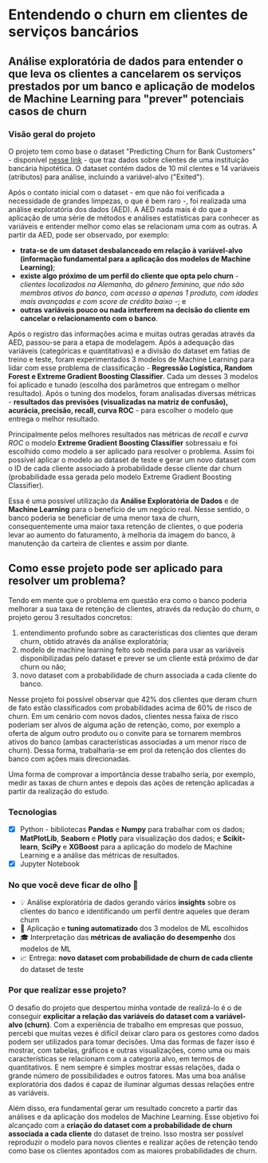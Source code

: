 # Entendendo o churn em clientes de serviços bancários

## Análise exploratória de dados para entender o que leva os clientes a cancelarem os serviços prestados por um banco e aplicação de modelos de Machine Learning para "prever" potenciais casos de churn

### Visão geral do projeto

O projeto tem como base o dataset "Predicting Churn for Bank Customers" - disponível [nesse link](https://www.kaggle.com/kmalit/bank-customer-churn-prediction/data) - que traz dados sobre clientes de uma instituição bancária hipotética. O dataset contém dados de 10 mil clentes e 14 variáveis (atributos) para análise, incluindo a variável-alvo ("Exited").

Após o contato inicial com o dataset - em que não foi verificada a necessidade de grandes limpezas, o que é bem raro -, foi realizada uma análise exploratória dos dados (AED). A AED nada mais é do que a aplicação de uma série de métodos e análises estatísticas para conhecer as variáveis e entender melhor como elas se relacionam uma com as outras. A partir da AED, pode ser observado, por exemplo:
* **trata-se de um dataset desbalanceado em relação à variável-alvo (informação fundamental para a aplicação dos modelos de Machine Learning)**;
* **existe algo próximo de um perfil do cliente que opta pelo churn** - *clientes localizados na Alemanha, do gênero feminino, que não são membros ativos do banco, com acesso a apenas 1 produto, com idades mais avançadas e com score de crédito baixo* -; e
* **outras variáveis pouco ou nada interferem na decisão do cliente em cancelar o relacionamento com o banco**.

Após o registro das informações acima e muitas outras geradas através da AED, passou-se para a etapa de modelagem. Após a adequação das variáveis (categóricas e quantitativas) e a divisão do dataset em fatias de treino e teste, foram experimentados 3 modelos de Machine Learning para lidar com esse problema de classificação - **Regressão Logística, Random Forest e Extreme Gradient Boosting Classifier**. Cada um desses 3 modelos foi aplicado e tunado (escolha dos parâmetros que entregam o melhor resultado). Após o tuning dos modelos, foram analisadas diversas métricas - **resultados das previsões (visualizadas na matriz de confusão), acurácia, precisão, recall, curva ROC** - para escolher o modelo que entrega o melhor resultado.

Principalmente pelos melhores resultados nas métricas de *recall* e *curva ROC* o modelo **Extreme Gradient Boosting Classifier** sobressaiu e foi escolhido como modelo a ser aplicado para resolver o problema. Assim foi possível aplicar o modelo ao dataset de teste e gerar um novo dataset com o ID de cada cliente associado à probabilidade desse cliente dar churn (probabilidade essa gerada pelo modelo Extreme Gradient Boosting Classifier).

Essa é uma possível utilização da **Análise Exploratória de Dados** e de **Machine Learning** para o benefício de um negócio real. Nesse sentido, o banco poderia se beneficiar de uma menor taxa de churn, consequentemente uma maior taxa retenção de clientes, o que poderia levar ao aumento do faturamento, à melhoria da imagem do banco, à manutenção da carteira de clientes e assim por diante.

## Como esse projeto pode ser aplicado para resolver um problema?

Tendo em mente que o problema em questão era como o banco poderia melhorar a sua taxa de retenção de clientes, através da redução do churn, o projeto gerou 3 resultados concretos:
1. entendimento profundo sobre as características dos clientes que deram churn, obtido através da análise exploratória;
2. modelo de machine learning feito sob medida para usar as variáveis disponibilizadas pelo dataset e prever se um cliente está próximo de dar churn ou não;
3. novo dataset com a probabilidade de churn associada a cada cliente do banco.

Nesse projeto foi possível observar que 42% dos clientes que deram churn de fato estão classificados com probabilidades acima de 60% de risco de churn. Em um cenário com novos dados, clientes nessa faixa de risco poderiam ser alvos de alguma ação de retenção, como, por exemplo a oferta de algum outro produto ou o convite para se tornarem membros ativos do banco (ambas características associadas a um menor risco de churn). Dessa forma, trabalharia-se em prol da retenção dos clientes do banco com ações mais direcionadas.

Uma forma de comprovar a importância desse trabalho seria, por exemplo, medir as taxas de churn antes e depois das ações de retenção aplicadas a partir da realização do estudo.

### Tecnologias

- [x] Python - bibliotecas **Pandas** e **Numpy** para trabalhar com os dados; **MatPlotLib**, **Seaborn** e **Plotly** para visualização dos dados; e **Scikit-learn**, **SciPy** e **XGBoost** para a aplicação do modelo de Machine Learning e a análise das métricas de resultados.
- [x] Jupyter Notebook

### No que você deve ficar de olho :eyes:

* :bulb: Análise exploratória de dados gerando vários **insights** sobre os clientes do banco e identificando um perfil dentre aqueles que deram churn
* :mechanical_arm: Aplicação e **tuning automatizado** dos 3 modelos de ML escolhidos
* :mortar_board: Interpretação das **métricas de avaliação do desempenho** dos modelos de ML
* :chart_with_upwards_trend: Entrega: **novo dataset com probabilidade de churn de cada cliente** do dataset de teste


### Por que realizar esse projeto?

O desafio do projeto que despertou minha vontade de realizá-lo é o de conseguir **explicitar a relação das variáveis do dataset com a variável-alvo (churn)**. Com a experiência de trabalho em empresas que possuo, percebi que muitas vezes é difícil deixar claro para os gestores como dados podem ser utilizados para tomar decisões. Uma das formas de fazer isso é mostrar, com tabelas, gráficos e outras visualizações, como uma ou mais características se relacionam com a categoria alvo, em termos de quantitativos. E nem sempre é simples mostrar essas relações, dada o grande número de possibilidades e outros fatores. Mas uma boa análise exploratória dos dados é capaz de iluminar algumas dessas relações entre as variáveis.

Além disso, era fundamental gerar um resultado concreto a partir das análises e da aplicação dos modelos de Machine Learning. Esse objetivo foi alcançado com a **criação do dataset com a probabilidade de churn associada a cada cliente** do dataset de treino. Isso mostra ser possível reproduzir o modelo para novos clientes e realizar ações de retenção tendo como base os clientes apontados com as maiores probabilidades de churn. 

